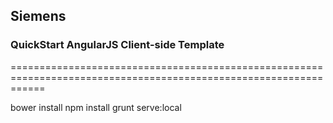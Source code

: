 ## Siemens
### QuickStart AngularJS Client-side Template 
==================================================================================================================

bower install
npm install
grunt serve:local